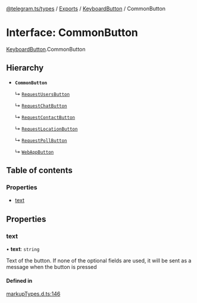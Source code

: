 [@telegram.ts/types](../README.md) / [Exports](../modules.md) / [KeyboardButton](../modules/KeyboardButton.md) / CommonButton

# Interface: CommonButton

[KeyboardButton](../modules/KeyboardButton.md).CommonButton

## Hierarchy

- **`CommonButton`**

  ↳ [`RequestUsersButton`](KeyboardButton.RequestUsersButton.md)

  ↳ [`RequestChatButton`](KeyboardButton.RequestChatButton.md)

  ↳ [`RequestContactButton`](KeyboardButton.RequestContactButton.md)

  ↳ [`RequestLocationButton`](KeyboardButton.RequestLocationButton.md)

  ↳ [`RequestPollButton`](KeyboardButton.RequestPollButton.md)

  ↳ [`WebAppButton`](KeyboardButton.WebAppButton.md)

## Table of contents

### Properties

- [text](KeyboardButton.CommonButton.md#text)

## Properties

### text

• **text**: `string`

Text of the button. If none of the optional fields are used, it will be sent as a message when the button is pressed

#### Defined in

[markupTypes.d.ts:146](https://github.com/telegramsjs/types/blob/d08200f/src/markupTypes.d.ts#L146)
